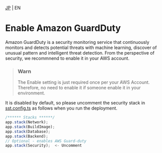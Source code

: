 [JP](../ja/guardduty.md) | EN

# Enable Amazon GuardDuty

Amazon GuardDuty is a security monitoring service that continuously monitors and detects potential threats with machine learning, discover of unusual pattern and intelligent threat detection. From the perspective of security, we recommnend to enable it in your AWS account.

> ### Warn
>
> The Enable setting is just required once per your AWS Account.
> Therefore, no need to enable it if someone enable it in your environment.

It is disabled by default, so please uncomment the security stack in [sst.config.ts](../../sst.config.ts) as follows when you run the deployment.

```sst.config.ts
/****** Stacks ******/
app.stack(Network);
app.stack(BuildImage);
app.stack(Database);
app.stack(Backend);
// Optional - enables AWS Guard-duty
app.stack(Security);  <- Uncomment
```

